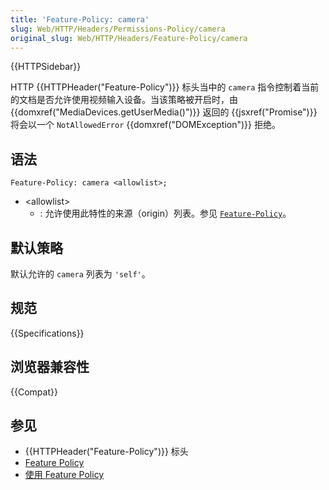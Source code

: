 ```yaml
---
title: 'Feature-Policy: camera'
slug: Web/HTTP/Headers/Permissions-Policy/camera
original_slug: Web/HTTP/Headers/Feature-Policy/camera
---
```


{{HTTPSidebar}}

HTTP {{HTTPHeader("Feature-Policy")}} 标头当中的 `camera` 指令控制着当前的文档是否允许使用视频输入设备。当该策略被开启时，由 {{domxref("MediaDevices.getUserMedia()")}} 返回的 {{jsxref("Promise")}} 将会以一个 `NotAllowedError` {{domxref("DOMException")}} 拒绝。

## 语法

```
Feature-Policy: camera <allowlist>;
```

- \<allowlist>
  - : 允许使用此特性的来源（origin）列表。参见 [`Feature-Policy`](/zh-CN/docs/Web/HTTP/Headers/Feature-Policy#语法)。

## 默认策略

默认允许的 `camera` 列表为 `'self'`。

## 规范

{{Specifications}}

## 浏览器兼容性

{{Compat}}

## 参见

- {{HTTPHeader("Feature-Policy")}} 标头
- [Feature Policy](/zh-CN/docs/Web/HTTP/Feature_Policy)
- [使用 Feature Policy](/zh-CN/docs/Web/HTTP/Feature_Policy/Using_Feature_Policy)
